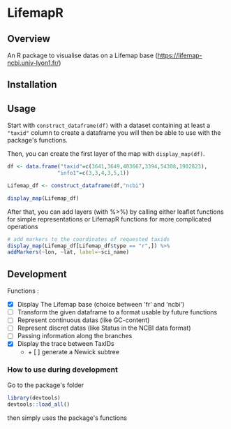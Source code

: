 # LifemapR

## Overview

An R package to visualise datas on a Lifemap base (https://lifemap-ncbi.univ-lyon1.fr/) 

## Installation


## Usage

Start with ```construct_dataframe(df)``` with a dataset containing at least a ```"taxid"``` column to create a dataframe you will then be able to use with the package's functions.

Then, you can create the first layer of the map with ```display_map(df)```.

```r
df <- data.frame("taxid"=c(3641,3649,403667,3394,54308,1902823),
                "info1"=c(3,3,4,3,5,1))

Lifemap_df <- construct_dataframe(df,"ncbi")

display_map(Lifemap_df)
```

After that, you can add layers (with %>%) by calling either leaflet functions for simple representations or LifemapR functions for more complicated operations

```r
# add markers to the coordinates of requested taxids
display_map(Lifemap_df[Lifemap_df$type == "r",]) %>% 
addMarkers(~lon, ~lat, label=~sci_name)
```


## Development

Functions : 
- [x] Display The Lifemap base (choice between 'fr' and 'ncbi')
- [ ] Transform the given dataframe to a format usable by future functions
- [ ] Represent continuous datas (like GC-content)
- [ ] Represent discret datas (like Status in the NCBI data format)
- [ ] Passing information along the branches
- [x] Display the trace between TaxIDs 
    - \+ [ ] generate a Newick subtree


### How to use during development

Go to the package's folder

```r
library(devtools)
devtools::load_all()
```
then simply uses the package's functions